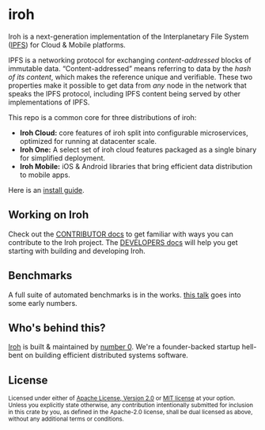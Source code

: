 # iroh

Iroh is a next-generation implementation of the Interplanetary File System ([IPFS](https://ipfs.io)) for Cloud & Mobile platforms.

IPFS is a networking protocol for exchanging _content-addressed_ blocks of immutable data. “Content-addressed” means referring to data by the *hash of its content*, which makes the reference unique and verifiable. These two properties make it possible to get data from *any* node in the network that speaks the IPFS protocol, including IPFS content being served by other implementations of IPFS.

This repo is a common core for three distributions of iroh:

- **Iroh Cloud:** core features of iroh split into configurable microservices, optimized for running at datacenter scale.
- **Iroh One:** A select set of iroh cloud features packaged as a single binary for simplified deployment.
- **Iroh Mobile:** iOS & Android libraries that bring efficient data distribution to mobile apps.

Here is an [install guide](https://iroh.computer/install).

## Working on Iroh
Check out the [CONTRIBUTOR docs](./CONTRIBUTOR.md) to get familiar with ways you can contribute to the Iroh project. The [DEVELOPERS docs](./DEVELOPERS.md) will help you get starting with building and developing Iroh.

## Benchmarks

A full suite of automated benchmarks is in the works. [this talk](https://www.youtube.com/watch?v=qPBR2K2X6cs&t=161s) goes into some early numbers.

## Who's behind this?

[Iroh](https://iroh.computer) is built & maintained by [number 0](https://n0.computer). We're a founder-backed startup hell-bent on building efficient distributed systems software.

## License

<sup>
Licensed under either of <a href="LICENSE-APACHE">Apache License, Version
2.0</a> or <a href="LICENSE-MIT">MIT license</a> at your option.
</sup>

<br />

<sub>
Unless you explicitly state otherwise, any contribution intentionally submitted
for inclusion in this crate by you, as defined in the Apache-2.0 license, shall
be dual licensed as above, without any additional terms or conditions.
</sub>

